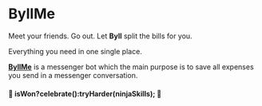 # ByllMe

Meet your friends. Go out. Let **Byll** split the bills for you.

Everything you need in one single place.


[**ByllMe**](https://www.messenger.com/t/ByllMe) is a messenger bot which the main purpose is to save all expenses you send in a messenger conversation.


#### :tada: isWon?celebrate():tryHarder(ninjaSkills); :tada:

